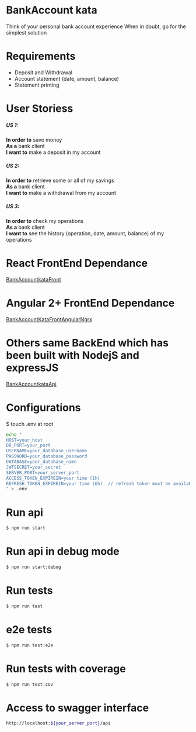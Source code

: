 # BankAccount kata
Think of your personal bank account experience When in doubt, go for the simplest solution

# Requirements
- Deposit and Withdrawal
- Account statement (date, amount, balance)
- Statement printing
 
# User Storiess
##### US 1:
**In order to** save money  
**As a** bank client  
**I want to** make a deposit in my account  
 
##### US 2: 
**In order to** retrieve some or all of my savings  
**As a** bank client  
**I want to** make a withdrawal from my account  
 
##### US 3: 
**In order to** check my operations  
**As a** bank client  
**I want to** see the history (operation, date, amount, balance)  of my operations  


# React FrontEnd Dependance

[BankAccountkataFront](https://github.com/emilindadie/BankAccountKataFront)

# Angular 2+ FrontEnd Dependance

[BankAccountKataFrontAngularNgrx](https://github.com/emilindadie/BankAccountKataFrontAngularNgrx)


# Others same BackEnd which has been built with NodejS and expressJS

[BankAccountkataApi](https://github.com/emilindadie/BankAccountKataApi)


# Configurations

$ touch .env at root

```sh
echo "
HOST=your_host
DB_PORT=your_port
USERNAME=your_database_username
PASSWORD=your_database_password
DATABASE=your_database_name
JWTSECRET=your_secret
SERVER_PORT=your_server_port
ACCESS_TOKEN_EXPIREIN=your time (1h)
REFRESH_TOKEN_EXPIREIN=your time (6h)  // refresh token must be available longer than access token
" > .env
```

# Run api
```sh
$ npm run start
```

# Run api in debug mode
```sh
$ npm run start:debug
```

# Run tests
```sh
$ npm run test  
```

# e2e tests
```sh
$ npm run test:e2e 
```

# Run tests with coverage
```sh
$ npm run test:cov 
```

# Access to swagger interface

```sh
http://localhost:${your_server_port}/api
```
